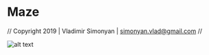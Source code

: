 # Maze
//   Copyright 2019 | Vladimir Simonyan | simonyan.vlad@gmail.com   // 

![alt text](https://repository-images.githubusercontent.com/204896120/389ec800-078b-11ea-9242-92e9ee1d0246)

